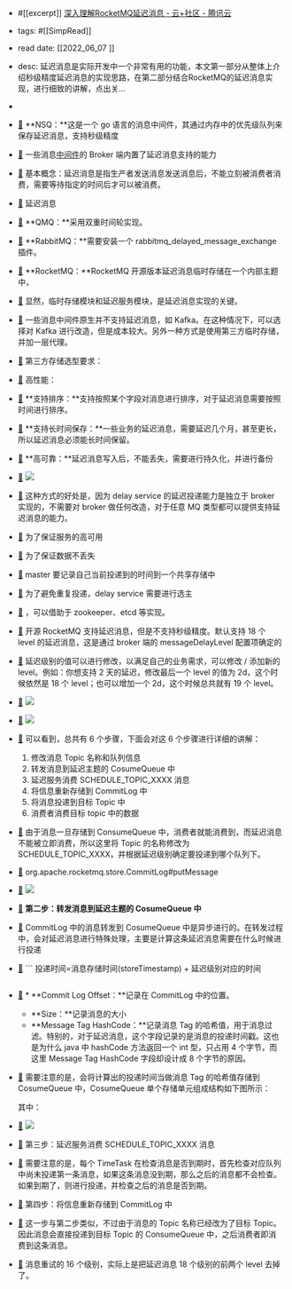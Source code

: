 - #[[excerpt]] [深入理解RocketMQ延迟消息 - 云+社区 - 腾讯云](https://cloud.tencent.com/developer/article/1581368)
- tags: #[[SimpRead]]
- read date: [[2022_06_07  ]]
- desc: 延迟消息是实际开发中一个非常有用的功能，本文第一部分从整体上介绍秒级精度延迟消息的实现思路，在第二部分结合RocketMQ的延迟消息实现，进行细致的讲解，点出关...
-
- [📌](<http://localhost:7026/reading/7?title=深入理解RocketMQ延迟消息 - 云+社区 - 腾讯云#id=1654564179730>)  **NSQ：**这是一个 go 语言的消息中间件，其通过内存中的优先级队列来保存延迟消息，支持秒级精度
- [📌](<http://localhost:7026/reading/7?title=深入理解RocketMQ延迟消息 - 云+社区 - 腾讯云#id=1654564184432>)  一些消息[中间件](https://cloud.tencent.com/product/tdmq?from=10680)的 Broker 端内置了延迟消息支持的能力
- [📌](<http://localhost:7026/reading/7?title=深入理解RocketMQ延迟消息 - 云+社区 - 腾讯云#id=1654564191307>)  基本概念：延迟消息是指生产者发送消息发送消息后，不能立刻被消费者消费，需要等待指定的时间后才可以被消费。
- [📌](<http://localhost:7026/reading/7?title=深入理解RocketMQ延迟消息 - 云+社区 - 腾讯云#id=1654564199168>)  延迟消息
- [📌](<http://localhost:7026/reading/7?title=深入理解RocketMQ延迟消息 - 云+社区 - 腾讯云#id=1654564231604>)  **QMQ：**采用双重时间轮实现。
- [📌](<http://localhost:7026/reading/7?title=深入理解RocketMQ延迟消息 - 云+社区 - 腾讯云#id=1654564246738>)  **RabbitMQ：**需要安装一个 rabbitmq_delayed_message_exchange 插件。
- [📌](<http://localhost:7026/reading/7?title=深入理解RocketMQ延迟消息 - 云+社区 - 腾讯云#id=1654564251474>)  **RocketMQ：**RocketMQ 开源版本延迟消息临时存储在一个内部主题中，
- [📌](<http://localhost:7026/reading/7?title=深入理解RocketMQ延迟消息 - 云+社区 - 腾讯云#id=1654564347706>)  显然，临时存储模块和延迟服务模块，是延迟消息实现的关键。
- [📌](<http://localhost:7026/reading/7?title=深入理解RocketMQ延迟消息 - 云+社区 - 腾讯云#id=1654564358985>)  一些消息中间件原生并不支持延迟消息，如 Kafka。在这种情况下，可以选择对 Kafka 进行改造，但是成本较大。另外一种方式是使用第三方临时存储，并加一层代理。
- [📌](<http://localhost:7026/reading/7?title=深入理解RocketMQ延迟消息 - 云+社区 - 腾讯云#id=1654564386796>)  第三方存储选型要求：
- [📌](<http://localhost:7026/reading/7?title=深入理解RocketMQ延迟消息 - 云+社区 - 腾讯云#id=1654564390232>)  高性能：
- [📌](<http://localhost:7026/reading/7?title=深入理解RocketMQ延迟消息 - 云+社区 - 腾讯云#id=1654564409786>)  **支持排序：**支持按照某个字段对消息进行排序，对于延迟消息需要按照时间进行排序。
- [📌](<http://localhost:7026/reading/7?title=深入理解RocketMQ延迟消息 - 云+社区 - 腾讯云#id=1654564431338>)  **支持长时间保存：**一些业务的延迟消息，需要延迟几个月，甚至更长，所以延迟消息必须能长时间保留。
- [📌](<http://localhost:7026/reading/7?title=深入理解RocketMQ延迟消息 - 云+社区 - 腾讯云#id=1654564442978>)  **高可靠：**延迟消息写入后，不能丢失，需要进行持久化，并进行备份
- [📌](<http://localhost:7026/reading/7?title=深入理解RocketMQ延迟消息 - 云+社区 - 腾讯云#id=1654564688154>)  ![](https://ask.qcloudimg.com/http-save/yehe-5457352/bv64pwxfcb.jpeg)
- [📌](<http://localhost:7026/reading/7?title=深入理解RocketMQ延迟消息 - 云+社区 - 腾讯云#id=1654564838304>)  这种方式的好处是，因为 delay service 的延迟投递能力是独立于 broker 实现的，不需要对 broker 做任何改造，对于任意 MQ 类型都可以提供支持延迟消息的能力。
- [📌](<http://localhost:7026/reading/7?title=深入理解RocketMQ延迟消息 - 云+社区 - 腾讯云#id=1654564925637>)  为了保证服务的高可用
- [📌](<http://localhost:7026/reading/7?title=深入理解RocketMQ延迟消息 - 云+社区 - 腾讯云#id=1654564928550>)  为了保证数据不丢失
- [📌](<http://localhost:7026/reading/7?title=深入理解RocketMQ延迟消息 - 云+社区 - 腾讯云#id=1654564980463>)  master 要记录自己当前投递到的时间到一个共享存储中
- [📌](<http://localhost:7026/reading/7?title=深入理解RocketMQ延迟消息 - 云+社区 - 腾讯云#id=1654564985823>)  为了避免重复投递，delay service 需要进行选主
- [📌](<http://localhost:7026/reading/7?title=深入理解RocketMQ延迟消息 - 云+社区 - 腾讯云#id=1654564992647>)  ，可以借助于 zookeeper、etcd 等实现。
- [📌](<http://localhost:7026/reading/7?title=深入理解RocketMQ延迟消息 - 云+社区 - 腾讯云#id=1654565024047>)  开源 RocketMQ 支持延迟消息，但是不支持秒级精度。默认支持 18 个 level 的延迟消息，这是通过 broker 端的 messageDelayLevel 配置项确定的
- [📌](<http://localhost:7026/reading/7?title=深入理解RocketMQ延迟消息 - 云+社区 - 腾讯云#id=1654565051741>)  延迟级别的值可以进行修改，以满足自己的业务需求，可以修改 / 添加新的 level。例如：你想支持 2 天的延迟，修改最后一个 level 的值为 2d，这个时候依然是 18 个 level；也可以增加一个 2d，这个时候总共就有 19 个 level。
- [📌](<http://localhost:7026/reading/7?title=深入理解RocketMQ延迟消息 - 云+社区 - 腾讯云#id=1654565132382>)  ![](https://ask.qcloudimg.com/http-save/yehe-5457352/iuvhrfhpff.jpeg)
- [📌](<http://localhost:7026/reading/7?title=深入理解RocketMQ延迟消息 - 云+社区 - 腾讯云#id=1654565135543>)  ![](https://ask.qcloudimg.com/http-save/yehe-5457352/iuvhrfhpff.jpeg)
- [📌](<http://localhost:7026/reading/7?title=深入理解RocketMQ延迟消息 - 云+社区 - 腾讯云#id=1654565141805>)  可以看到，总共有 6 个步骤，下面会对这 6 个步骤进行详细的讲解：
  
  1.  修改消息 Topic 名称和队列信息
  2.  转发消息到延迟主题的 CosumeQueue 中
  3.  延迟服务消费 SCHEDULE_TOPIC_XXXX 消息
  4.  将信息重新存储到 CommitLog 中
  5.  将消息投递到目标 Topic 中
  6.  消费者消费目标 topic 中的数据
- [📌](<http://localhost:7026/reading/7?title=深入理解RocketMQ延迟消息 - 云+社区 - 腾讯云#id=1654565311792>)  由于消息一旦存储到 ConsumeQueue 中，消费者就能消费到，而延迟消息不能被立即消费，所以这里将 Topic 的名称修改为 SCHEDULE_TOPIC_XXXX，并根据延迟级别确定要投递到哪个队列下。
- [📌](<http://localhost:7026/reading/7?title=深入理解RocketMQ延迟消息 - 云+社区 - 腾讯云#id=1654565998386>)  org.apache.rocketmq.store.CommitLog#putMessage
- [📌](<http://localhost:7026/reading/7?title=深入理解RocketMQ延迟消息 - 云+社区 - 腾讯云#id=1654565999493>)  ![](https://ask.qcloudimg.com/http-save/yehe-5457352/j4qjv0o9lm.jpeg)
- [📌](<http://localhost:7026/reading/7?title=深入理解RocketMQ延迟消息 - 云+社区 - 腾讯云#id=1654566003541>)  **第二步：转发消息到延迟主题的 CosumeQueue 中**
- [📌](<http://localhost:7026/reading/7?title=深入理解RocketMQ延迟消息 - 云+社区 - 腾讯云#id=1654566025347>)  CommitLog 中的消息转发到 CosumeQueue 中是异步进行的。在转发过程中，会对延迟消息进行特殊处理，主要是计算这条延迟消息需要在什么时候进行投递
- [📌](<http://localhost:7026/reading/7?title=深入理解RocketMQ延迟消息 - 云+社区 - 腾讯云#id=1654566088250>)  ```
  投递时间=消息存储时间(storeTimestamp) + 延迟级别对应的时间
  ```
- [📌](<http://localhost:7026/reading/7?title=深入理解RocketMQ延迟消息 - 云+社区 - 腾讯云#id=1654566100973>)  *   **Commit Log Offset：**记录在 CommitLog 中的位置。
  *   **Size：**记录消息的大小
  *   **Message Tag HashCode：**记录消息 Tag 的哈希值，用于消息过滤。特别的，对于延迟消息，这个字段记录的是消息的投递时间戳。这也是为什么 java 中 hashCode 方法返回一个 int 型，只占用 4 个字节，而这里 Message Tag HashCode 字段却设计成 8 个字节的原因。
- [📌](<http://localhost:7026/reading/7?title=深入理解RocketMQ延迟消息 - 云+社区 - 腾讯云#id=1654566107270>)  需要注意的是，会将计算出的投递时间当做消息 Tag 的哈希值存储到 CosumeQueue 中，CosumeQueue 单个存储单元组成结构如下图所示：
  
  其中：
- [📌](<http://localhost:7026/reading/7?title=深入理解RocketMQ延迟消息 - 云+社区 - 腾讯云#id=1654566108446>)  ![](https://ask.qcloudimg.com/http-save/yehe-5457352/7c2hsw38d0.jpeg)
- [📌](<http://localhost:7026/reading/7?title=深入理解RocketMQ延迟消息 - 云+社区 - 腾讯云#id=1654566120337>)  第三步：延迟服务消费 SCHEDULE_TOPIC_XXXX 消息
- [📌](<http://localhost:7026/reading/7?title=深入理解RocketMQ延迟消息 - 云+社区 - 腾讯云#id=1654566524904>)  需要注意的是，每个 TimeTask 在检查消息是否到期时，首先检查对应队列中尚未投递第一条消息，如果这条消息没到期，那么之后的消息都不会检查。如果到期了，则进行投递，并检查之后的消息是否到期。
- [📌](<http://localhost:7026/reading/7?title=深入理解RocketMQ延迟消息 - 云+社区 - 腾讯云#id=1654566534640>)  第四步：将信息重新存储到 CommitLog 中
- [📌](<http://localhost:7026/reading/7?title=深入理解RocketMQ延迟消息 - 云+社区 - 腾讯云#id=1654566562297>)  这一步与第二步类似，不过由于消息的 Topic 名称已经改为了目标 Topic。因此消息会直接投递到目标 Topic 的 ConsumeQueue 中，之后消费者即消费到这条消息。
- [📌](<http://localhost:7026/reading/7?title=深入理解RocketMQ延迟消息 - 云+社区 - 腾讯云#id=1654566604144>)  消息重试的 16 个级别，实际上是把延迟消息 18 个级别的前两个 level 去掉了。